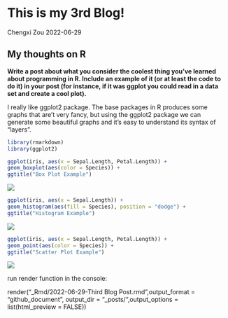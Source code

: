 This is my 3rd Blog!
================
Chengxi Zou
2022-06-29

## My thoughts on R

**Write a post about what you consider the coolest thing you’ve learned
about programming in R. Include an example of it (or at least the code
to do it) in your post (for instance, if it was ggplot you could read in
a data set and create a cool plot).**

I really like ggplot2 package. The base packages in R produces some
graphs that are’t very fancy, but using the ggplot2 package we can
generate some beautiful graphs and it’s easy to understand its syntax of
“layers”.

``` r
library(rmarkdown)
library(ggplot2)

ggplot(iris, aes(x = Sepal.Length, Petal.Length)) +
geom_boxplot(aes(color = Species)) +
ggtitle("Box Plot Example")
```

![](D:\5th%20semester\ST558\Rrepo\ChengxiZou.github.io_posts\2022-06-29-Third-Blog-Post_files/figure-gfm/p1-1.png)<!-- -->

``` r
ggplot(iris, aes(x = Sepal.Length)) +
geom_histogram(aes(fill = Species), position = "dodge") +
ggtitle("Histogram Example")
```

![](D:\5th%20semester\ST558\Rrepo\ChengxiZou.github.io_posts\2022-06-29-Third-Blog-Post_files/figure-gfm/p2-1.png)<!-- -->

``` r
ggplot(iris, aes(x = Sepal.Length, Petal.Length)) +
geom_point(aes(color = Species)) +
ggtitle("Scatter Plot Example")
```

![](D:\5th%20semester\ST558\Rrepo\ChengxiZou.github.io_posts\2022-06-29-Third-Blog-Post_files/figure-gfm/p3-1.png)<!-- -->

run render function in the console:

render(“\_Rmd/2022-06-29-Third Blog Post.rmd”,output_format =
“github_document”, output_dir = “\_posts/“,output_options =
list(html_preview = FALSE))
